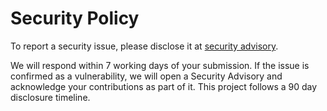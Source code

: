 # Security Policy

To report a security issue, please disclose it at [security advisory](https://github.com/eliben/pycparser/security/advisories/new).

We will respond within 7 working days of your submission. If the issue is confirmed as a vulnerability, we will open a Security Advisory and acknowledge your contributions as part of it. This project follows a 90 day disclosure timeline.
